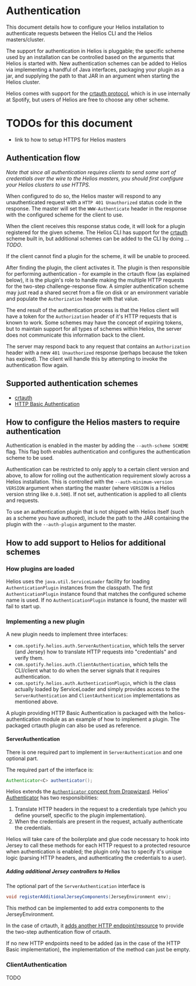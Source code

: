 # Authentication

This document details how to configure your Helios installation to authenticate
requests between the Helios CLI and the Helios masters/cluster.

The support for authentication in Helios is pluggable; the specific scheme used
by an installation can be controlled based on the arguments that Helios is
started with. New authentication schemes can be added to Helios via
implementing a handful of Java interfaces, packaging your plugin as a jar, and
supplying the path to that JAR in an argument when starting the Helios cluster.

Helios comes with support for the [crtauth protocol][crtauth-protocol], which
is in use internally at Spotify, but users of Helios are free to choose any
other scheme.

# TODOs for this document

- link to how to setup HTTPS for Helios masters

## Authentication flow

*Note that since all authentication requires clients to send some sort of
credentials over the wire to the Helios masters, you should first configure
your Helios clusters to use HTTPS.*

When configured to do so, the Helios master will respond to any unauthenticated
request with a `HTTP 401 Unauthorized` status code in the response. The master
will set the `WWW-Authenticate` header in the response with the configured
scheme for the client to use.

When the client receives this response status code, it will look for a plugin
registered for the given scheme. The Helios CLI has support for the
[crtauth][] scheme built in, but additional schemes can be added to the CLI
by doing ... *TODO*.

If the client cannot find a plugin for the scheme, it will be unable to proceed.

After finding the plugin, the client activates it. The plugin is then
responsible for performing authentication - for example in the crtauth flow (as
explained below), it is the plugin's role to handle making the multiple HTTP
requests for the two-step challenge-response flow. A simpler authentication
scheme may just read a shared secret from a file on disk or an environment
variable and populate the `Authorization` header with that value.

The end result of the authentication process is that the Helios client will
have a token for the `Authorization` header of it's HTTP requests that is known
to work. Some schemes may have the concept of expiring tokens, but to maintain
support for all types of schemes within Helios, the server does not communicate
this information back to the client. 

The server may respond back to any request that contains an `Authorization`
header with a new `401 Unauthorized` response (perhaps because the token has
expired). The client will handle this by attempting to invoke the
authentication flow again.

## Supported authentication schemes

- [crtauth][]
- [HTTP Basic Authentication][http-basic]

## How to configure the Helios masters to require authentication

Authentication is enabled in the master by adding the `--auth-scheme SCHEME`
flag. This flag both enables authentication and configures the authentication
scheme to be used.

Authentication can be restricted to only apply to a certain client
version and above, to allow for rolling out the authentication requirement
slowly across a Helios installation. This is controlled with the
`--auth-minimum-version VERSION` argument when starting the master (where
`VERSION` is a Helios version string like `0.8.500`). If not set,
authentication is applied to all clients and requests.

To use an authentication plugin that is not shipped with Helios itself (such as
a scheme you have authored), include the path to the JAR containing the plugin
with the `--auth-plugin` argument to the master.

## How to add support to Helios for additional schemes

### How plugins are loaded

Helios uses the `java.util.ServiceLoader` facility for loading
`AuthenticationPlugin` instances from the classpath. The first
`AuthenticationPlugin` instance found that matches the configured scheme name
is used. If no `AuthenticationPlugin` instance is found, the master will fail
to start up.

### Implementing a new plugin

A new plugin needs to implement three interfaces: 

- `com.spotify.helios.auth.ServerAuthentication`, which tells the server (and
  Jersey) how to translate HTTP requests into "credentials" and verify them.
- `com.spotify.helios.auth.ClientAuthentication`, which tells the CLI/client
  what to do when the server signals that it requires authentication.
- `com.spotify.helios.auth.AuthenticationPlugin`, which is the class actually
  loaded by ServiceLoader and simply provides access to the
  `ServerAuthentication` and `ClientAuthentication` implementations as
  mentioned above.

A plugin providing HTTP Basic Authentication is packaged with the
helios-authentication module as an example of how to implement a plugin. The
packaged crtauth plugin can also be used as reference.

#### ServerAuthentication

There is one required part to implement in `ServerAuthentication` and one
optional part.

The required part of the interface is:

```java
Authenticator<C> authenticator();
```

Helios extends the [`Authenticator` concept from Dropwizard][dw-authenticator].
Helios' [Authenticator][helios-authenticator] has two responsibilities:

1. Translate HTTP headers in the request to a credentials type (which you
   define yourself, specific to the plugin implementation). 
2. When the credentials are present in the request, actually authenticate the
   credentials.

Helios will take care of the boilerplate and glue code necessary to hook into
Jersey to call these methods for each HTTP request to a protected resource when
authentication is enabled; the plugin only has to specify it's unique logic
(parsing HTTP headers, and authenticating the credentials to a user).

##### Adding additional Jersey controllers to Helios
The optional part of the `ServerAuthentication` interface is

```java
void registerAdditionalJerseyComponents(JerseyEnvironment env);
```

This method can be implemented to add extra components to the
JerseyEnvironment. 

In the case of crtauth, it [adds another HTTP
endpoint/resource][crtauth-handshake-resource] to provide the two-step
authentication flow of crtauth. 

If no new HTTP endpoints need to be added (as in the case of the HTTP Basic
implementation), the implementation of the method can just be empty.

### ClientAuthentication

TODO

[crtauth]: https://github.com/spotify/crtauth-java
[crtauth-handshake-resource]: helios-crtauth/src/main/java/com/spotify/helios/auth/crt/CrtHandshakeResource.java
[crtauth-protocol]: https://github.com/spotify/crtauth/blob/master/PROTOCOL.md
[dw-authenticator]: http://dropwizard.github.io/dropwizard/0.7.1/docs/manual/auth.html
[helios-authenticator]: helios-authentication/src/main/java/com/spotify/helios/auth/Authenticator.java
[http-basic]: helios-authentication/src/main/java/com/spotify/helios/auth/basic/BasicAuthenticationPlugin.java
